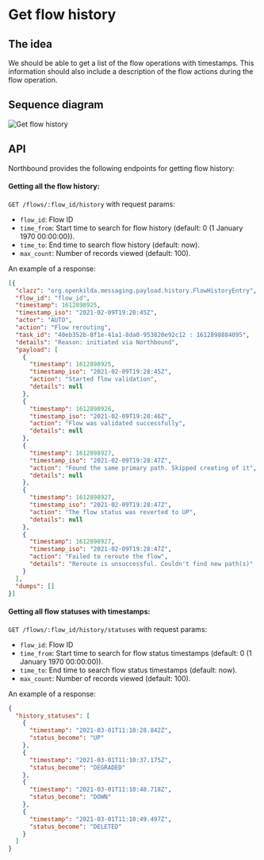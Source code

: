# Get flow history
## The idea
We should be able to get a list of the flow operations with timestamps. 
This information should also include a description of the flow actions during the flow operation.

## Sequence diagram
![Get flow history](flow-history-get.png "Get flow history sequence diagram")

## API
Northbound provides the following endpoints for getting flow history:

#### Getting all the flow history:
`GET /flows/:flow_id/history`
with request params:
* `flow_id`: Flow ID
* `time_from`: Start time to search for flow history (default: 0 (1 January 1970 00:00:00)).
* `time_to`: End time to search flow history (default: now).
* `max_count`: Number of records viewed (default: 100).

An example of a response:
```json
[{
  "clazz": "org.openkilda.messaging.payload.history.FlowHistoryEntry",
  "flow_id": "flow_id",
  "timestamp": 1612898925,
  "timestamp_iso": "2021-02-09T19:28:45Z",
  "actor": "AUTO",
  "action": "Flow rerouting",
  "task_id": "40eb352b-8f1e-41a1-8da0-953820e92c12 : 1612898884095",
  "details": "Reason: initiated via Northbound",
  "payload": [
    {
      "timestamp": 1612898925,
      "timestamp_iso": "2021-02-09T19:28:45Z",
      "action": "Started flow validation",
      "details": null
    },
    {
      "timestamp": 1612898926,
      "timestamp_iso": "2021-02-09T19:28:46Z",
      "action": "Flow was validated successfully",
      "details": null
    },
    {
      "timestamp": 1612898927,
      "timestamp_iso": "2021-02-09T19:28:47Z",
      "action": "Found the same primary path. Skipped creating of it",
      "details": null
    },
    {
      "timestamp": 1612898927,
      "timestamp_iso": "2021-02-09T19:28:47Z",
      "action": "The flow status was reverted to UP",
      "details": null
    },
    {
      "timestamp": 1612898927,
      "timestamp_iso": "2021-02-09T19:28:47Z",
      "action": "Failed to reroute the flow",
      "details": "Reroute is unsuccessful. Couldn't find new path(s)"
    }
  ],
  "dumps": []
}]
```

#### Getting all flow statuses with timestamps:
`GET /flows/:flow_id/history/statuses`
with request params:
* `flow_id`: Flow ID
* `time_from`: Start time to search for flow status timestamps (default: 0 (1 January 1970 00:00:00)).
* `time_to`: End time to search flow status timestamps (default: now).
* `max_count`: Number of records viewed (default: 100).

An example of a response:
```json
{
  "history_statuses": [
    {
      "timestamp": "2021-03-01T11:10:28.842Z",
      "status_become": "UP"
    },
    {
      "timestamp": "2021-03-01T11:10:37.175Z",
      "status_become": "DEGRADED"
    },
    {
      "timestamp": "2021-03-01T11:10:48.718Z",
      "status_become": "DOWN"
    },
    {
      "timestamp": "2021-03-01T11:10:49.497Z",
      "status_become": "DELETED"
    }
  ]
}
```
